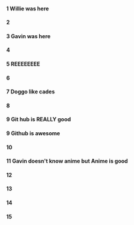 #### 1 Willie was here
#### 2
#### 3 Gavin was here
#### 4
#### 5 REEEEEEEE
#### 6
#### 7 Doggo like cades
#### 8
#### 9 Git hub is REALLY good
#### 9 Github is awesome
#### 10
#### 11 Gavin doesn't know anime but Anime is good
#### 12
#### 13
#### 14
#### 15